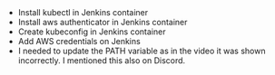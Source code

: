 ## 
- Install kubectl in Jenkins container
- Install aws authenticator in Jenkins container
- Create kubeconfig in Jenkins container
- Add AWS credentials on Jenkins
- I needed to update the PATH variable as in the video it was shown incorrectly. 
  I mentioned this also on Discord.
